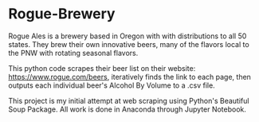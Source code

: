 # Rogue-Brewery
Rogue Ales is a brewery based in Oregon with with distributions to all 50 states. They brew their own innovative beers, many of the flavors local to the PNW with rotating seasonal flavors. 

This python code scrapes their beer list on their website: https://www.rogue.com/beers, iteratively finds the link to each page, then outputs each individual beer's Alcohol By Volume to a .csv file. 

This project is my initial attempt at web scraping using Python's Beautiful Soup Package. All work is done in Anaconda through Jupyter Notebook.
